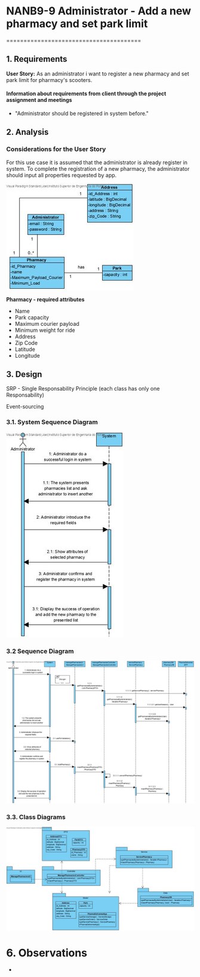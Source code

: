 # NANB9-9 Administrator - Add a new pharmacy and set park limit
 =======================================

## 1. Requirements

**User Story:**
As an administrator i want to register a new pharmacy and set park limit for pharmacy's scooters. 

#### Information about requirements from client through the project assignment and meetings
- "Administrator should be registered in system before."


## 2. Analysis

### Considerations for the User Story
For this use case it is assumed that the administrator is already register in system. 
To complete the registration of a new pharmacy, the administrator should input all properties requested by app.

![NAN9-9_MD_Add_a_new_Pharmacy](NAN9-9_MD_Add_a_new_Pharmacy.jpg)

**Pharmacy - required attributes**
- Name
- Park capacity
- Maximum courier payload
- Minimum weight for ride
- Address
- Zip Code
- Latitude
- Longitude


## 3. Design
SRP - Single Responsability Principle (each class has only one Responsability)

Event-sourcing

### 3.1. System Sequence Diagram
![NAN9-9_SSD_Add_a_new_Pharmacy](NAN9-9_SSD_Add_a_new_Pharmacy.jpg)

### 3.2 Sequence Diagram

![NAN9-9_SD_Add_a_new_Pharmacy](NAN9-9_SD_Add_a_new_Pharmacy.jpg)

### 3.3. Class Diagrams
![NAN9-9_CD_Add_a_new_Pharmacy](NAN9-9_CD_Add_a_new_Pharmacy.jpg)


# 6. Observations

*
